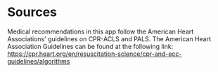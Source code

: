 # Sources
Medical recommendations in this app follow the American Heart Associations' guidelines on CPR-ACLS and PALS. The American Heart Association Guidelines can be found at the following link: <https://cpr.heart.org/en/resuscitation-science/cpr-and-ecc-guidelines/algorithms>
